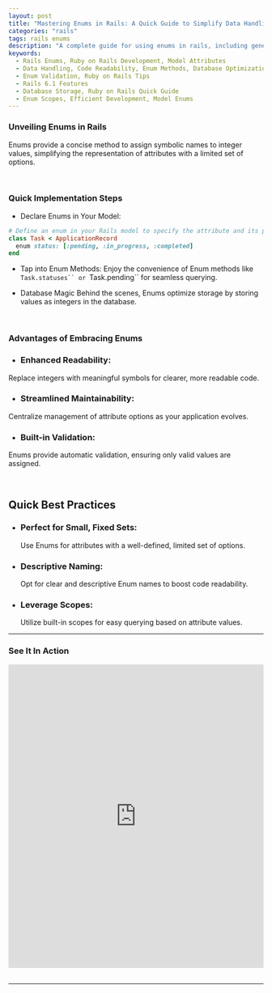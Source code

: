 ```yaml
---
layout: post
title: "Mastering Enums in Rails: A Quick Guide to Simplify Data Handling"
categories: "rails"
tags: rails enums
description: "A complete guide for using enums in rails, including generated methods"
keywords:
  - Rails Enums, Ruby on Rails Development, Model Attributes
  - Data Handling, Code Readability, Enum Methods, Database Optimization, Ruby on Rails Best Practices Code
  - Enum Validation, Ruby on Rails Tips
  - Rails 6.1 Features
  - Database Storage, Ruby on Rails Quick Guide
  - Enum Scopes, Efficient Development, Model Enums
---
```



### Unveiling Enums in Rails

Enums provide a concise method to assign symbolic names to integer values, simplifying the representation of attributes with a limited set of options.

<br/>

### Quick Implementation Steps
- Declare Enums in Your Model:

```ruby
# Define an enum in your Rails model to specify the attribute and its possible values.
class Task < ApplicationRecord
  enum status: [:pending, :in_progress, :completed]
end
```

- Tap into Enum Methods:
  Enjoy the convenience of Enum methods like `Task.statuses`` or `Task.pending`` for seamless querying.

- Database Magic
Behind the scenes, Enums optimize storage by storing values as integers in the database.

<br/>

### Advantages of Embracing Enums

- ### Enhanced Readability:
Replace integers with meaningful symbols for clearer, more readable code.

- ### Streamlined Maintainability:
Centralize management of attribute options as your application evolves.

- ### Built-in Validation:
Enums provide automatic validation, ensuring only valid values are assigned.


<br/>

## Quick Best Practices

- ### Perfect for Small, Fixed Sets:
  Use Enums for attributes with a well-defined, limited set of options.

- ### Descriptive Naming:
  Opt for clear and descriptive Enum names to boost code readability.

- ### Leverage Scopes:
  Utilize built-in scopes for easy querying based on attribute values.

<hr/>

### See It In Action

<div class="text-center">
  <iframe width="100%" height="600" src="https://www.youtube.com/embed/xLk_-dnQ6yU" title="Mastering Rails Enums in 60 Seconds: Clean Code Magic! ✨🚀 #RubyOnRails #CodingTips" frameborder="0" allow="accelerometer; autoplay; clipboard-write; encrypted-media; gyroscope; picture-in-picture; web-share" allowfullscreen></iframe>
</div>
<br/>
<hr/>
